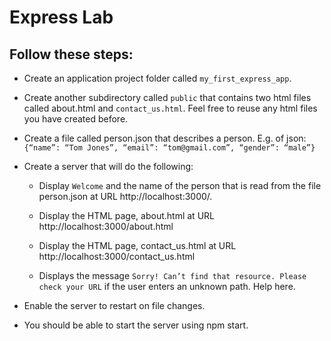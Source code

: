 # Express Lab 

## Follow these steps:
* Create an application project folder called `my_first_express_app`.

* Create another subdirectory called `public` that contains two html files called about.html and  `contact_us.html`. Feel free to reuse any html files you have created before.

* Create a file called person.json that describes a person. E.g. of json:
      `{“name”: “Tom Jones”, “email”: “tom@gmail.com”, “gender”: “male”}`

* Create a server that will do the following:

    * Display `Welcome` and the name of the person that is read from the file person.json at URL http://localhost:3000/.

    * Display the HTML page, about.html at URL http://localhost:3000/about.html

    * Display the HTML page, contact_us.html at URL http://localhost:3000/contact_us.html

    * Displays the message `Sorry! Can’t find that resource. Please check your URL` if the user enters an unknown path. Help here.

* Enable the server to restart on file changes.

* You should be able to start the server using npm start.